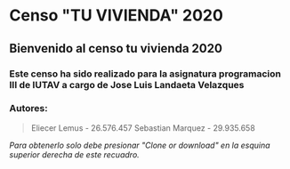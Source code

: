 # Censo "TU VIVIENDA" 2020

## Bienvenido al censo tu vivienda 2020

### Este censo ha sido realizado para la asignatura programacion III de IUTAV a cargo de Jose Luis Landaeta Velazques

### Autores:

> Eliecer Lemus - 26.576.457
> Sebastian Marquez - 29.935.658

*Para obtenerlo solo debe presionar "Clone or download" en la esquina superior derecha de este recuadro.*
